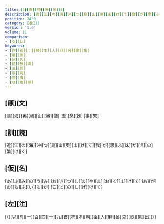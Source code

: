 ```yaml
---
title: [（][寄][物][陳][思][）]
description: [近][江][の][海][沖][つ][島][山][奥][ま][け][て][我][が][思][ふ][妹][が][言][の][繁][け][く]
position: 2439
category: [巻]11
version: '1.0'
volume: 11
comparison:
- [な][し]
keywords:
- [作][者][：][柿][本][人][麻][呂][歌][集]
- [略][体]
- [地][名]
- [琵][琶][湖]
- [滋][賀]
- [序][詞]
- [恋][情]
- [尫][柜][蹋]
---
```


## [原][文]

[淡][海] [奥][嶋][山] [奥][儲] [吾][念][妹] [事][繁]

## [訓][読]

[近][江][の][海][沖][つ][島][山][奥][ま][け][て][我][が][思][ふ][妹][が][言][の][繁][け][く]

## [仮][名]

[あ][ふ][み][の][う][み] [お][き][つ][し][ま][や][ま] [お][く][ま][け][て] [あ][が][お][も][ふ][い][も][が] [こ][と][の][し][げ][け][く]

## [左][注]

[（][以][前][一][百][四][十][九][首][柿][本][朝][臣][人][麻][呂][之][歌][集][出][）]
